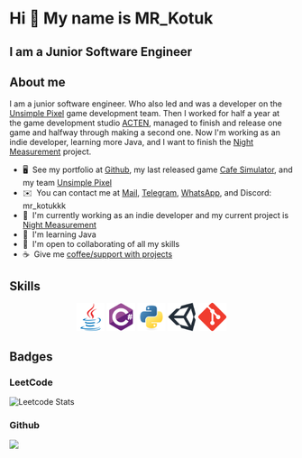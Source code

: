 Hi 👋 My name is MR_Kotuk
==========================

I am a Junior Software Engineer
-----------------------------

## About me
I am a junior software engineer. Who also led and was a developer on the [Unsimple Pixel](https://unsimple-pixel.itch.io) game development team. Then I worked for half a year at the game development studio [ACTEN](https://playhop.com/developer/57902), managed to finish and release one game and halfway through making a second one. Now I'm working as an indie developer, learning more Java, and I want to finish the [Night Measurement](https://github.com/MR-Kotuk/Night-Measurement) project.

* 🖥️  See my portfolio at [Github](http://github.com/MR-Kotuk?tab=repositories), my last released game [Cafe Simulator](https://t.ly/qul6m), and my team [Unsimple Pixel](https://unsimple-pixel.itch.io)
* ✉️  You can contact me at [Mail](mailto:mrkotuk333@gmail.com), [Telegram](https://web.telegram.org/a/#1642872945), [WhatsApp](https://wa.me/qr/RS63S2DDHXD4M1), and  Discord: mr_kotukkk
* 🚀  I'm currently working as an indie developer and my current project is [Night Measurement](https://github.com/MR-Kotuk/Night-Measurement)
* 🧠  I'm learning Java
* 🤝  I'm open to collaborating of all my skills
* ☕  Give me [coffee/support with projects](https://www.donationalerts.com/r/mr_kotuk)

## Skills

<p align="middle">
<img src="https://raw.githubusercontent.com/teamedwardforever/Readme-Generator/71f25dd8b98329b168142a6b782a107b75eab178/svg/Skills/Languages/java-original.svg" alt="Java" width="50" height="50"/>
<img src="https://raw.githubusercontent.com/teamedwardforever/Readme-Generator/71f25dd8b98329b168142a6b782a107b75eab178/svg/Skills/Languages/csharp-original.svg" alt="Csharp" width="50" height="50"/>
<img src="https://raw.githubusercontent.com/teamedwardforever/Readme-Generator/71f25dd8b98329b168142a6b782a107b75eab178/svg/Skills/Languages/python-original.svg" alt="Python" width="50" height="50"/>
<img src="https://raw.githubusercontent.com/teamedwardforever/Readme-Generator/71f25dd8b98329b168142a6b782a107b75eab178/svg/Skills/Engines/unity3d-icon.svg" alt="Unity" width="50" height="50"/>
<img src="https://raw.githubusercontent.com/teamedwardforever/Readme-Generator/71f25dd8b98329b168142a6b782a107b75eab178/svg/Skills/Other/git-scm-icon.svg" alt="Git" width="50" height="50"/>
</p>

## Badges

### LeetCode
![Leetcode Stats](https://leetcard.jacoblin.cool/mr_kotukkk?ext=heatmap)

### Github
<a href="http://www.github.com/MR-Kotuk"><img src="https://github-readme-streak-stats.herokuapp.com/?user=MR-Kotuk&stroke=ffffff&background=1c1917&ring=0891b2&fire=0891b2&currStreakNum=ffffff&currStreakLabel=0891b2&sideNums=ffffff&sideLabels=ffffff&dates=ffffff&hide_border=true" /></a>

<br/>
